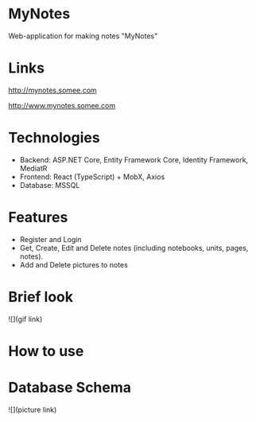 # MyNotes
Web-application for making notes "MyNotes"

# Links

http://mynotes.somee.com

http://www.mynotes.somee.com

# Technologies

- Backend: ASP.NET Core, Entity Framework Core, Identity Framework, MediatR
- Frontend: React (TypeScript) + MobX, Axios
- Database: MSSQL

# Features
- Register and Login
- Get, Create, Edit and Delete notes (including notebooks, units, pages, notes).
- Add and Delete pictures to notes

# Brief look

![](gif link)

# How to use



# Database Schema

![](picture link)

